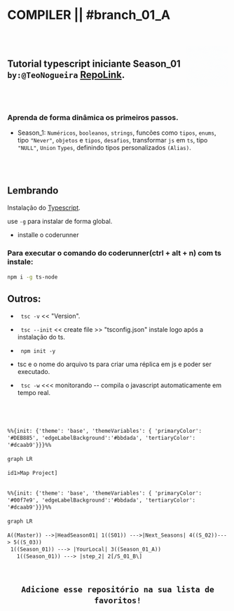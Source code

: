 #  COMPILER || #branch_01_A
<br/><br/>
<img src="https://github.com/TeoNogueira/TypeScript-2022/blob/season_01_compiler/assets/gifs/ts_anima2.gif" title="Using types - Typescript 2022" align="right" width="95" height="95">


## Tutorial typescript iniciante Season_01 `by:@TeoNogueira` [RepoLink].
<br/><br/>
### Aprenda de forma dinâmica os primeiros passos.

*  Season_1:  `Numéricos`, `booleanos`, `strings`, funcões como `tipos`, `enums`, tipo `"Never"`, `objetos` e `tipos`, `desafios`, transformar `js` em `ts`, tipo `"NULL"`, `Union` `Types`, definindo tipos personalizados `(Alias)`.

<br/><br/>

## Lembrando

Instalação do [Typescript].

use `-g` para instalar de forma global.

* installe o coderunner

### Para executar o comando do coderunner(ctrl + alt + n) com ts instale:
 ```sh 
 npm i -g ts-node 
```


## Outros:

* ``` tsc -v``` << "Version".

* ``` tsc --init``` << create file >> "tsconfig.json" instale logo após a instalação do ts.

* ``` npm init -y```

* tsc e o nome do arquivo ts para criar uma réplica em js e poder ser executado.

* ``` tsc -w``` <<< monitorando -- compila o javascript automaticamente em tempo real.
#
<br/>


```mermaid
%%{init: {'theme': 'base', 'themeVariables': { 'primaryColor': '#DEB885', 'edgeLabelBackground':'#bbdada', 'tertiaryColor': '#dcaab9'}}}%%

graph LR

id1>Map Project]

```




```mermaid

%%{init: {'theme': 'base', 'themeVariables': { 'primaryColor': '#00f7e9', 'edgeLabelBackground':'#bbdada', 'tertiaryColor': '#dcaab9'}}}%%

graph LR

A((Master)) -->|HeadSeason01| 1((S01)) --->|Next_Seasons| 4((S_02))---> 5((S_03))
 1((Season_01)) ---> |YourLocal| 3((Season_01_A))
   1((Season_01)) ---> |step_2| 2[/S_01_B\]


```
#

[RepoLink]: https://github.com/TeoNogueira/TypeScript-2022
[Typescript]: https://www.npmjs.com/package/typescript
[Teonogueira]: https://github.com/postcss/sugarss
[Package Control]: https://packagecontrol.io/

## <div align="center">`Adicione esse repositório na sua lista de favoritos!`</div>
